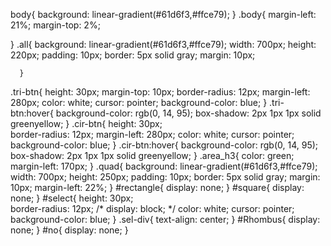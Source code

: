 body{
    background: linear-gradient(#61d6f3,#ffce79);
}
.body{
    margin-left: 21%;
    margin-top: 2%;
    
}
.all{
        background: linear-gradient(#61d6f3,#ffce79);
        width: 700px;
        height: 220px;
        padding: 10px;
        border: 5px solid gray;
        margin: 10px;
        
      }

.tri-btn{
    height: 30px;
    margin-top: 10px;
    border-radius: 12px;
    margin-left: 280px;
    color: white;
    cursor: pointer;
    background-color: blue;
}
.tri-btn:hover{
    background-color: rgb(0, 14, 95);
    box-shadow: 2px 1px 1px solid greenyellow;
}
.cir-btn{
    height: 30px;   
    border-radius: 12px;
    margin-left: 280px;
    color: white;
    cursor: pointer;
    background-color: blue;
}
.cir-btn:hover{
    background-color: rgb(0, 14, 95);
    box-shadow: 2px 1px 1px solid greenyellow;
}
.area_h3{
    color: green;
    margin-left: 170px;
}
.quad{
        background: linear-gradient(#61d6f3,#ffce79);
        width: 700px;
        height: 250px;
        padding: 10px;
        border: 5px solid gray;
        margin: 10px;
        margin-left: 22%;
}
#rectangle{
    display: none;
}
#square{
    display: none;
}
#select{
    height: 30px;   
    border-radius: 12px;
   /* display: block; */
    color: white;
    cursor: pointer;
    background-color: blue;
}
.sel-div{
    text-align: center;
}
#Rhombus{
    display: none;
}
#no{
    display: none;
}
